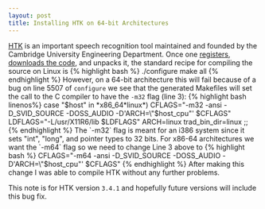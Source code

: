 ```yaml
---
layout: post
title: Installing HTK on 64-bit Architectures
---
```


[HTK](http://htk.eng.cam.ac.uk/) is an important speech recognition tool
maintained and founded by the Cambridge University Engineering Department.
Once one [registers](http://htk.eng.cam.ac.uk/register.shtml),
[downloads the code](http://htk.eng.cam.ac.uk/download.shtml), and unpacks it,
the standard recipe for compiling the source on Linux is
{% highlight bash %}
./configure
make all
{% endhighlight %}
However, on a 64-bit architecture this will fail because of a bug on
line 5507 of `configure` we see that the generated Makefiles will set the
call to the C compiler to have the `-m32` flag (line 3):
{% highlight bash linenos%}
case "$host" in
		*x86_64*linux*)
				CFLAGS="-m32 -ansi -D_SVID_SOURCE -DOSS_AUDIO -D'ARCH=\"$host_cpu\"' $CFLAGS"
				LDFLAGS="-L/usr/X11R6/lib $LDFLAGS"
				ARCH=linux
				trad_bin_dir=linux
		;;
{% endhighlight %}
The `-m32` flag is meant for an
 i386 system since it sets "int", "long", 
and pointer types to 32 bits.  For x86-64 architectures 
we want the `-m64` flag so we need to change Line 3 above to
{% highlight bash %}
				CFLAGS="-m64 -ansi -D_SVID_SOURCE -DOSS_AUDIO -D'ARCH=\"$host_cpu\"' $CFLAGS"
{% endhighlight %}
After making this change I was able to compile HTK without
any further problems.

This note is for HTK version `3.4.1` and hopefully future versions
will include this bug fix.
